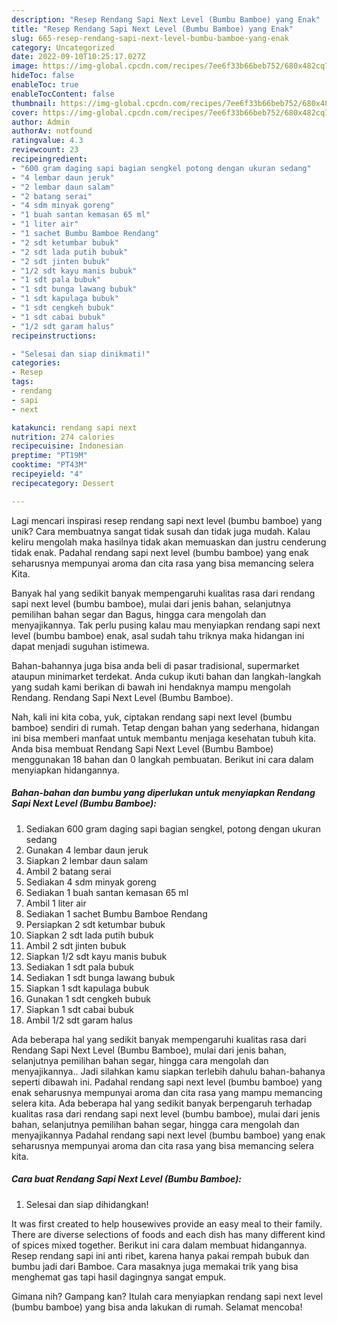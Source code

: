 ```yaml
---
description: "Resep Rendang Sapi Next Level (Bumbu Bamboe) yang Enak"
title: "Resep Rendang Sapi Next Level (Bumbu Bamboe) yang Enak"
slug: 665-resep-rendang-sapi-next-level-bumbu-bamboe-yang-enak
category: Uncategorized
date: 2022-09-10T10:25:17.027Z
image: https://img-global.cpcdn.com/recipes/7ee6f33b66beb752/680x482cq70/rendang-sapi-next-level-bumbu-bamboe-foto-resep-utama.jpg
hideToc: false
enableToc: true
enableTocContent: false
thumbnail: https://img-global.cpcdn.com/recipes/7ee6f33b66beb752/680x482cq70/rendang-sapi-next-level-bumbu-bamboe-foto-resep-utama.jpg
cover: https://img-global.cpcdn.com/recipes/7ee6f33b66beb752/680x482cq70/rendang-sapi-next-level-bumbu-bamboe-foto-resep-utama.jpg
author: Admin
authorAv: notfound
ratingvalue: 4.3
reviewcount: 23
recipeingredient:
- "600 gram daging sapi bagian sengkel potong dengan ukuran sedang"
- "4 lembar daun jeruk"
- "2 lembar daun salam"
- "2 batang serai"
- "4 sdm minyak goreng"
- "1 buah santan kemasan 65 ml"
- "1 liter air"
- "1 sachet Bumbu Bamboe Rendang"
- "2 sdt ketumbar bubuk"
- "2 sdt lada putih bubuk"
- "2 sdt jinten bubuk"
- "1/2 sdt kayu manis bubuk"
- "1 sdt pala bubuk"
- "1 sdt bunga lawang bubuk"
- "1 sdt kapulaga bubuk"
- "1 sdt cengkeh bubuk"
- "1 sdt cabai bubuk"
- "1/2 sdt garam halus"
recipeinstructions:

- "Selesai dan siap dinikmati!"
categories:
- Resep
tags:
- rendang
- sapi
- next

katakunci: rendang sapi next 
nutrition: 274 calories
recipecuisine: Indonesian
preptime: "PT19M"
cooktime: "PT43M"
recipeyield: "4"
recipecategory: Dessert

---
```





Lagi mencari inspirasi resep rendang sapi next level (bumbu bamboe) yang unik? Cara membuatnya sangat tidak susah dan tidak juga mudah. Kalau keliru mengolah maka hasilnya tidak akan memuaskan dan justru cenderung tidak enak. Padahal rendang sapi next level (bumbu bamboe) yang enak seharusnya mempunyai aroma dan cita rasa yang bisa memancing selera Kita.





Banyak hal yang sedikit banyak mempengaruhi kualitas rasa dari rendang sapi next level (bumbu bamboe), mulai dari jenis bahan, selanjutnya pemilihan bahan segar dan Bagus, hingga cara mengolah dan menyajikannya. Tak perlu pusing kalau mau menyiapkan rendang sapi next level (bumbu bamboe) enak,      asal sudah tahu triknya maka hidangan ini dapat menjadi suguhan istimewa.














Bahan-bahannya juga bisa anda beli di pasar tradisional, supermarket ataupun minimarket terdekat. Anda cukup ikuti bahan dan langkah-langkah yang sudah kami berikan di bawah ini hendaknya mampu mengolah Rendang. Rendang Sapi Next Level (Bumbu Bamboe).






Nah, kali ini kita coba, yuk, ciptakan rendang sapi next level (bumbu bamboe) sendiri di rumah. Tetap dengan bahan yang sederhana, hidangan ini bisa memberi manfaat untuk membantu menjaga kesehatan tubuh kita. Anda bisa membuat Rendang Sapi Next Level (Bumbu Bamboe) menggunakan 18 bahan dan 0 langkah pembuatan. Berikut ini cara dalam menyiapkan hidangannya.

<!--inarticleads1-->

##### Bahan-bahan dan bumbu yang diperlukan untuk menyiapkan Rendang Sapi Next Level (Bumbu Bamboe):

1. Sediakan 600 gram daging sapi bagian sengkel, potong dengan ukuran sedang
1. Gunakan 4 lembar daun jeruk
1. Siapkan 2 lembar daun salam
1. Ambil 2 batang serai
1. Sediakan 4 sdm minyak goreng
1. Sediakan 1 buah santan kemasan 65 ml
1. Ambil 1 liter air
1. Sediakan 1 sachet Bumbu Bamboe Rendang
1. Persiapkan 2 sdt ketumbar bubuk
1. Siapkan 2 sdt lada putih bubuk
1. Ambil 2 sdt jinten bubuk
1. Siapkan 1/2 sdt kayu manis bubuk
1. Sediakan 1 sdt pala bubuk
1. Sediakan 1 sdt bunga lawang bubuk
1. Siapkan 1 sdt kapulaga bubuk
1. Gunakan 1 sdt cengkeh bubuk
1. Siapkan 1 sdt cabai bubuk
1. Ambil 1/2 sdt garam halus


Ada beberapa hal yang sedikit banyak mempengaruhi kualitas rasa dari Rendang Sapi Next Level (Bumbu Bamboe), mulai dari jenis bahan, selanjutnya pemilihan bahan segar, hingga cara mengolah dan menyajikannya.. Jadi silahkan kamu siapkan terlebih dahulu bahan-bahanya seperti dibawah ini. Padahal rendang sapi next level (bumbu bamboe) yang enak seharusnya mempunyai aroma dan cita rasa yang mampu memancing selera kita. Ada beberapa hal yang sedikit banyak berpengaruh terhadap kualitas rasa dari rendang sapi next level (bumbu bamboe), mulai dari jenis bahan, selanjutnya pemilihan bahan segar, hingga cara mengolah dan menyajikannya Padahal rendang sapi next level (bumbu bamboe) yang enak seharusnya mempunyai aroma dan cita rasa yang bisa memancing selera kita. 

<!--inarticleads2-->

##### Cara buat Rendang Sapi Next Level (Bumbu Bamboe):


1. Selesai dan siap dihidangkan!

It was first created to help housewives provide an easy meal to their family. There are diverse selections of foods and each dish has many different kind of spices mixed together. Berikut ini cara dalam membuat hidangannya. Resep rendang sapi ini anti ribet, karena hanya pakai rempah bubuk dan bumbu jadi dari Bamboe. Cara masaknya juga memakai trik yang bisa menghemat gas tapi hasil dagingnya sangat empuk. 

Gimana nih? Gampang kan? Itulah cara menyiapkan rendang sapi next level (bumbu bamboe) yang bisa anda lakukan di rumah. Selamat mencoba!
